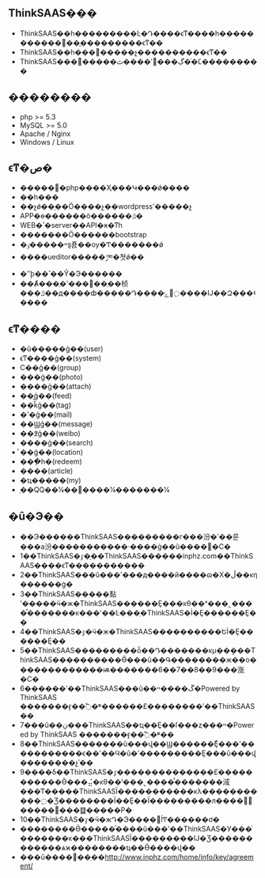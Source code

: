 ## ThinkSAAS���

* ThinkSAAS��һ���������Ŀ�Դ����ϵͳ����һ�������������ֱ���������ϵͳ��
* ThinkSAAS��һ���򵥣�����չ����������ϵͳ��
* ThinkSAAS���԰�����ٿ����ʹ���ڲ�ͬ�Ľ���������

## ��������

* php >= 5.3
* MySQL >= 5.0
* Apache / Nginx
* Windows / Linux

## ϵͳ�ص�

* �����򵥣�php����Ҳ���Կ���ǿ����
* ��һ���
* ��չǿ��֧��Ӧ����չ��wordpressʽ�����չ
* APP�ɵ������ö������ݿ�
* WEB�˺�server��API�ӿ�ͳһ
* �������Ӧ������bootstrap
* �ײ�����ٶȿ죬��ѹ�Ͳ�������ǿ
* ����ueditor�����ݱ༭�쳣ǿ��
* �ʺϸ��˺��Ŷ�Э������
* ��Ⱥ���ֲ�ʽ���𡢸��ֻ��桢���ݿ��д����ȸ�����Դ����ݺ͸߲����Ĳ��Զ���ʵ����

## ϵͳ����

* �û�����ģ��(user)
* ϵͳ����ģ��(system)
* С��ģ��(group)
* ���ģ��(photo)
* ����ģ��(attach)
* ��̬ģ��(feed)
* ��ǩģ��(tag)
* �ʼ�ģ��(mail)
* ��Ϣģ��(message)
* ��߶ģ��(weibo)
* ����ģ��(search)
* ͬ��ģ��(location)
* ���ֶһ�(redeem)
* ����(article)
* �ҵ�����(my)
* ֧��QQ��¼��΢����¼�������¼

## �û�Э��

* ��Э������ThinkSAAS���������г���汾�ʹ��룬���а汾�����������·����ġ��û����ִ�С�
* 1��ThinkSAAS�ٷ�ָ��ThinkSAAS������inphz.com��ThinkSAAS����ϵͳ�����������
* 2��ThinkSAAS��ֹ�û���ʹ���д����й����ɷ�Χ�ڵ��κη������ġ�
* 3��ThinkSAAS�����䴴ʼ�����ӵ�ж�ThinkSAAS������Ȩ���κθ��ˣ���˾����֯�������κ���ʽ��Ŀ���ַ�ThinkSAAS�İ�Ȩ������Ȩ��
* 4��ThinkSAAS�ٷ�ӵ�ж�ThinkSAAS����������Եİ�Ȩ������Ȩ��
* 5��ThinkSAAS���������ȫ��Դ�������κμ��ܴ���ThinkSAAS����������Ӫ���û��Գ��������ж��ο�������������ѭ�������6��7��8��9���涨ִ�С�
* 6������ʹ��ThinkSAAS���û��ڱ����ײ�Powered by ThinkSAAS �������ӻ��߱�ʶ������£��������ʹ��ThinkSAAS��
* 7���û��ڹ���ThinkSAAS��ҵ��Ȩ��ſ���ȥ���ײ�Powered by ThinkSAAS �������ӻ��߱�ʶ��
* 8��ThinkSAAS�������û���վ��Ϣ������Ȩͨ���ʼ�����������ϵ��ʽ��Ϥ�û�ʹ���������Ȩ���û���վ��������չʾ��
* 9����δ��ThinkSAAS�ٷ��������������£�����������Ӫ���⣬�κθ��ˡ���˾����֯���ܵ����淢���ͳ�����ThinkSAASΪ�����������κλ�����������߲�Ʒ��������Ϊ��Ȩ��Ϊ���������л����񹲺͹�����׷���䷨�����Ρ�
* 10��ThinkSAAS�ٷ�ӵ�жԴ�Э����޸ĺͲ������ơ�
* ��������Ӫ�����ͣ����û���ʹ��ThinkSAAS�У���ͨ�������κ���ThinkSAASΪ���������Ĳ�Ʒ������������ѧϰ��������ҵ��Ӫ����վ��
* ���û������ַ��http://www.inphz.com/home/info/key/agreement/